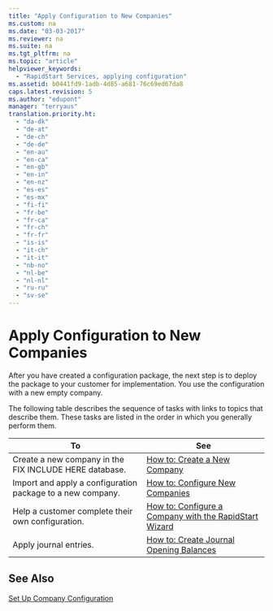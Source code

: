 ```yaml
---
title: "Apply Configuration to New Companies"
ms.custom: na
ms.date: "03-03-2017"
ms.reviewer: na
ms.suite: na
ms.tgt_pltfrm: na
ms.topic: "article"
helpviewer_keywords: 
  - "RapidStart Services, applying configuration"
ms.assetid: b0441fd9-1adb-4d85-a681-76c69ed67da8
caps.latest.revision: 5
ms.author: "edupont"
manager: "terryaus"
translation.priority.ht: 
  - "da-dk"
  - "de-at"
  - "de-ch"
  - "de-de"
  - "en-au"
  - "en-ca"
  - "en-gb"
  - "en-in"
  - "en-nz"
  - "es-es"
  - "es-mx"
  - "fi-fi"
  - "fr-be"
  - "fr-ca"
  - "fr-ch"
  - "fr-fr"
  - "is-is"
  - "it-ch"
  - "it-it"
  - "nb-no"
  - "nl-be"
  - "nl-nl"
  - "ru-ru"
  - "sv-se"
---
```

# Apply Configuration to New Companies
After you have created a configuration package, the next step is to deploy the package to your customer for implementation. You use the configuration with a new empty company.  
  
 The following table describes the sequence of tasks with links to topics that describe them. These tasks are listed in the order in which you generally perform them.  
  
|**To**|**See**|  
|------------|-------------|  
|Create a new company in the FIX INCLUDE HERE<!--[!INCLUDE[navnow](../ApplicationDesign/includes/navnow_md.md)] --> database.|[How to: Create a New Company](../SetupAndAdministration/how-to-create-a-new-company.md)|  
|Import and apply a configuration package to a new company.|[How to: Configure New Companies](../SetupAndAdministration/how-to-configure-new-companies.md)|  
|Help a customer complete their own configuration.|[How to: Configure a Company with the RapidStart Wizard](../SetupAndAdministration/how-to-configure-a-company-with-the-rapidstart-wizard.md)|  
|Apply journal entries.|[How to: Create Journal Opening Balances](../SetupAndAdministration/how-to-create-journal-opening-balances.md)|  
  
## See Also  
 [Set Up Company Configuration](../SetupAndAdministration/set-up-company-configuration.md)